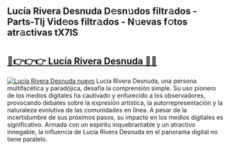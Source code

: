 ## Lucía Rivera Desnuda D𝚎sn𝚞dos filtr𝚊dos - Parts-TIj Vid𝚎os filtr𝚊dos - N𝚞evas f𝚘tos atr𝚊ctivas tX7IS

# <h2><a href="http://mb19o05.tromn.icu/?c=Luc%c3%ada+Rivera+Desnuda">🔗👉👉👉 Lucía Rivera Desnuda 🔗🔗</a></h2>

[![Lucía Rivera Desnuda nuevo](https://i.imgur.com/pEAQMta.gif)](http://mb19o05.tromn.icu/?c=Luc%c3%ada+Rivera+Desnuda)
Lucía Rivera Desnuda, una persona multifacética y paradójica, desafía la comprensión simple. Su uso pionero de los medios digitales ha cautivado y enfurecido a los observadores, provocando debates sobre la expresión artística, la autorrepresentación y la naturaleza evolutiva de las comunidades en línea. A pesar de la incertidumbre de sus próximos pasos, su impacto en los medios digitales es significativo. Armada con un espíritu inquebrantable y un atractivo innegable, la influencia de Lucía Rivera Desnuda en el panorama digital no tiene paralelo.
